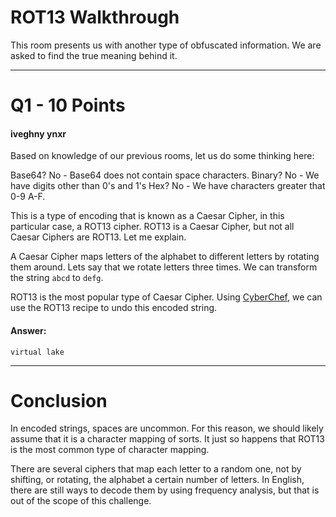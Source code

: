 # ROT13 Walkthrough
This room presents us with another type of obfuscated information. We are asked to find the true meaning behind it.

---
# Q1 - 10 Points
#### iveghny ynxr

Based on knowledge of our previous rooms, let us do some thinking here:

Base64? No - Base64 does not contain space characters.
Binary? No - We have digits other than 0's and 1's
Hex? No - We have characters greater that 0-9 A-F.

This is a type of encoding that is known as a Caesar Cipher, in this particular case, a ROT13 cipher. ROT13 is a Caesar Cipher, but not all Caesar Ciphers are ROT13. Let me explain.

A Caesar Cipher maps letters of the alphabet to different letters by rotating them around. Lets say that we rotate letters three times. We can transform the string `abcd` to `defg`.

ROT13 is the most popular type of Caesar Cipher. Using [CyberChef](https://cyberchef.org/), we can use the ROT13 recipe to undo this encoded string.
#### Answer:
`virtual lake`

---
# Conclusion

In encoded strings, spaces are uncommon. For this reason, we should likely assume that it is a character mapping of sorts. It just so happens that ROT13 is the most common type of character mapping.

There are several ciphers that map each letter to a random one, not by shifting, or rotating, the alphabet a certain number of letters. In English, there are still ways to decode them by using frequency analysis, but that is out of the scope of this challenge.